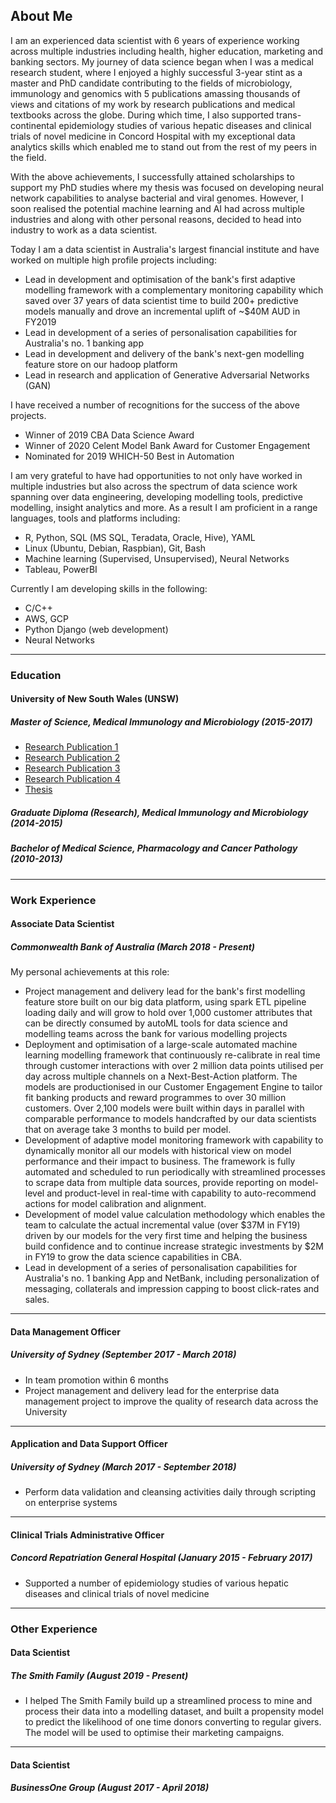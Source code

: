 ## About Me

I am an experienced data scientist with 6 years of experience working across multiple industries including health, higher education, marketing and banking sectors. My journey of data science began when I was a medical research student, where I enjoyed a highly successful 3-year stint as a master and PhD candidate contributing to the fields of microbiology, immunology and genomics with 5 publications amassing thousands of views and citations of my work by research publications and medical textbooks across the globe. During which time, I also supported trans-continental epidemiology studies of various hepatic diseases and clinical trials of novel medicine in Concord Hospital with my exceptional data analytics skills which enabled me to stand out from the rest of my peers in the field.

With the above achievements, I successfully attained scholarships to support my PhD studies where my thesis was focused on developing neural network capabilities to analyse bacterial and viral genomes. However, I soon realised the potential machine learning and AI had across multiple industries and along with other personal reasons, decided to head into industry to work as a data scientist.

Today I am a data scientist in Australia's largest financial institute and have worked on multiple high profile projects including:
- Lead in development and optimisation of the bank's first adaptive modelling framework with a complementary monitoring capability which saved over 37 years of data scientist time to build 200+ predictive models manually and drove an incremental uplift of ~$40M AUD in FY2019
- Lead in development of a series of personalisation capabilities for Australia's no. 1 banking app
- Lead in development and delivery of the bank's next-gen modelling feature store on our hadoop platform
- Lead in research and application of Generative Adversarial Networks (GAN)

I have received a number of recognitions for the success of the above projects.
- Winner of 2019 CBA Data Science Award
- Winner of 2020 Celent Model Bank Award for Customer Engagement
- Nominated for 2019 WHICH-50 Best in Automation

I am very grateful to have had opportunities to not only have worked in multiple industries but also across the spectrum of data science work spanning over data engineering, developing modelling tools, predictive modelling, insight analytics and more. As a result I am proficient in a range languages, tools and platforms including:
- R, Python, SQL (MS SQL, Teradata, Oracle, Hive), YAML
- Linux (Ubuntu, Debian, Raspbian), Git, Bash
- Machine learning (Supervised, Unsupervised), Neural Networks
- Tableau, PowerBI

Currently I am developing skills in the following:
- C/C++
- AWS, GCP
- Python Django (web development)
- Neural Networks

---

### Education

#### University of New South Wales (UNSW)
##### Master of Science, Medical Immunology and Microbiology (2015-2017)
- [Research Publication 1](https://www.ncbi.nlm.nih.gov/pubmed/29636463)
- [Research Publication 2](https://www.frontiersin.org/articles/10.3389/fphys.2017.00543/full)
- [Research Publication 3](https://www.ncbi.nlm.nih.gov/pubmed/27910936)
- [Research Publication 4](https://www.ncbi.nlm.nih.gov/pubmed/25657299)
- [Thesis](https://www.unsworks.unsw.edu.au/primo-explore/fulldisplay?vid=UNSWORKS&docid=unsworks_45201&context=L)

##### Graduate Diploma (Research), Medical Immunology and Microbiology (2014-2015)

##### Bachelor of Medical Science, Pharmacology and Cancer Pathology (2010-2013)

---

### Work Experience

#### Associate Data Scientist
##### Commonwealth Bank of Australia (March 2018 - Present)
My personal achievements at this role:
- Project management and delivery lead for the bank's first modelling feature store built on our big data platform, using spark ETL pipeline loading daily and will grow to hold over 1,000 customer attributes that can be directly consumed by autoML tools for data science and modelling teams across the bank for various modelling projects
- Deployment and optimisation of a large-scale automated machine learning modelling framework that continuously re-calibrate in real time through customer interactions with over 2 million data points utilised per day across multiple channels on a Next-Best-Action platform. The models are productionised in our Customer Engagement Engine to tailor fit banking products and reward programmes to over 30 million customers. Over 2,100 models were built within days in parallel with comparable performance to models handcrafted by our data scientists that on average take 3 months to build per model.
- Development of adaptive model monitoring framework with capability to dynamically monitor all our models with historical view on model performance and their impact to business. The framework is fully automated and scheduled to run periodically with streamlined processes to scrape data from multiple data sources, provide reporting on model-level and product-level in real-time with capability to auto-recommend actions for model calibration and alignment.
- Development of model value calculation methodology which enables the team to calculate the actual incremental value (over $37M in FY19) driven by our models for the very first time and helping the business build confidence and to continue increase strategic investments by $2M in FY19 to grow the data science capabilities in CBA.
- Lead in development of a series of personalisation capabilities for Australia's no. 1 banking App and NetBank, including personalization of messaging, collaterals and impression capping to boost click-rates and sales.

---

#### Data Management Officer
##### University of Sydney (September 2017 - March 2018)
- In team promotion within 6 months
- Project management and delivery lead for the enterprise data management project to improve the quality of research data across the University

---

#### Application and Data Support Officer
##### University of Sydney (March 2017 - September 2018)
- Perform data validation and cleansing activities daily through scripting on enterprise systems

---

#### Clinical Trials Administrative Officer
##### Concord Repatriation General Hospital (January 2015 - February 2017)
- Supported a number of epidemiology studies of various hepatic diseases and clinical trials of novel medicine

---

### Other Experience

#### Data Scientist
##### The Smith Family (August 2019 - Present)
- I helped The Smith Family build up a streamlined process to mine and process their data into a modelling dataset, and built a propensity model to predict the likelihood of one time donors converting to regular givers. The model will be used to optimise their marketing campaigns.

---

#### Data Scientist
##### BusinessOne Group (August 2017 - April 2018)
